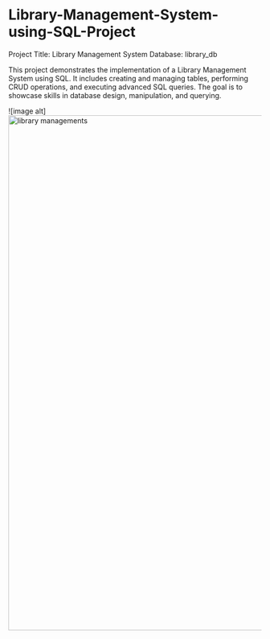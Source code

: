 # Library-Management-System-using-SQL-Project
Project Title: Library Management System
Database: library_db

This project demonstrates the implementation of a Library Management System using SQL. It includes creating and managing tables, performing CRUD operations, and executing advanced SQL queries. The goal is to showcase skills in database design, manipulation, and querying.

![image alt]<img width="1024" height="1024" alt="library managements" src="https://github.com/user-attachments/assets/2f9460b4-2ee2-49fa-9e43-80115cc66758" />
